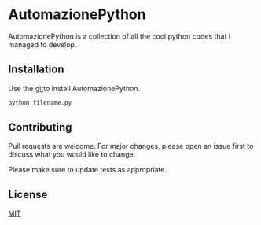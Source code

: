 # AutomazionePython

AutomazionePython is a collection of all the cool python codes that I managed to develop.

## Installation

Use the [git](https://services.github.com/on-demand/downloads/github-git-cheat-sheet.pdf)to install AutomazionePython.

```bash
python filename.py
```

## Contributing
Pull requests are welcome. For major changes, please open an issue first to discuss what you would like to change.

Please make sure to update tests as appropriate.

## License
[MIT](https://choosealicense.com/licenses/mit/)
